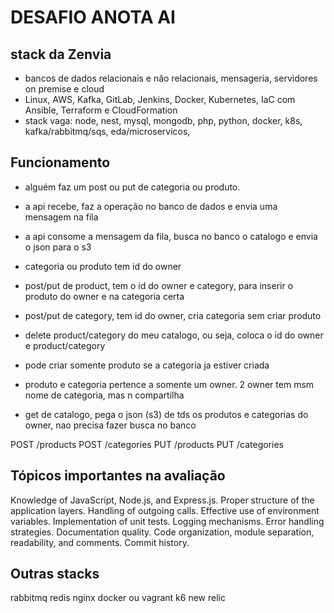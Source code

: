 # DESAFIO ANOTA AI

## stack da Zenvia

- bancos de dados relacionais e não relacionais, mensageria, servidores on premise e cloud
- Linux, AWS, Kafka, GitLab, Jenkins, Docker, Kubernetes, IaC com Ansible, Terraform e CloudFormation
- stack vaga: node, nest, mysql, mongodb, php, python, docker, k8s, kafka/rabbitmq/sqs, eda/microservicos,

## Funcionamento

- alguém faz um post ou put de categoria ou produto.
- a api recebe, faz a operação no banco de dados e envia uma mensagem na fila
- a api consome a mensagem da fila, busca no banco o catalogo e envia o json para o s3

- categoria ou produto tem id do owner
- post/put de product, tem o id do owner e category, para inserir o produto do owner e na categoria certa
- post/put de category, tem id do owner, cria categoria sem criar produto
- delete product/category do meu catalogo, ou seja, coloca o id do owner e product/category
- pode criar somente produto se a categoria ja estiver criada
- produto e categoria pertence a somente um owner. 2 owner tem msm nome de categoria, mas n compartilha
- get de catalogo, pega o json (s3) de tds os produtos e categorias do owner, nao precisa fazer busca no banco

POST /products
POST /categories
PUT /products
PUT /categories

## Tópicos importantes na avaliação

Knowledge of JavaScript, Node.js, and Express.js.
Proper structure of the application layers.
Handling of outgoing calls.
Effective use of environment variables.
Implementation of unit tests.
Logging mechanisms.
Error handling strategies.
Documentation quality.
Code organization, module separation, readability, and comments.
Commit history.

## Outras stacks

rabbitmq
redis
nginx
docker ou vagrant
k6
new relic

